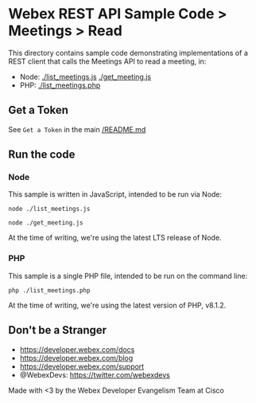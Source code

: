 # Webex REST API Sample Code > Meetings > Read

This directory contains sample code demonstrating implementations of a REST client that calls the Meetings API to read a meeting, in:

 - Node: [./list_meetings.js](./list_meetings.js)
         [./get_meeting.js](./get_meeting.js)
 - PHP: [./list_meetings.php](./list_meetings.php)


## Get a Token

See `Get a Token` in the main [/README.md](../../README.md)

## Run the code

### Node

This sample is written in JavaScript, intended to be run via Node:

`node ./list_meetings.js`

`node ./get_meeting.js`

At the time of writing, we're using the latest LTS release of Node.

### PHP

This sample is a single PHP file, intended to be run on the command line:

`php ./list_meetings.php`

At the time of writing, we're using the latest version of PHP, v8.1.2.

## Don't be a Stranger

- https://developer.webex.com/docs
- https://developer.webex.com/blog
- https://developer.webex.com/support
- @WebexDevs: https://twitter.com/webexdevs

Made with <3 by the Webex Developer Evangelism Team at Cisco
